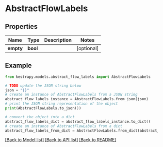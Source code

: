 # AbstractFlowLabels


## Properties

Name | Type | Description | Notes
------------ | ------------- | ------------- | -------------
**empty** | **bool** |  | [optional] 

## Example

```python
from kestrapy.models.abstract_flow_labels import AbstractFlowLabels

# TODO update the JSON string below
json = "{}"
# create an instance of AbstractFlowLabels from a JSON string
abstract_flow_labels_instance = AbstractFlowLabels.from_json(json)
# print the JSON string representation of the object
print(AbstractFlowLabels.to_json())

# convert the object into a dict
abstract_flow_labels_dict = abstract_flow_labels_instance.to_dict()
# create an instance of AbstractFlowLabels from a dict
abstract_flow_labels_from_dict = AbstractFlowLabels.from_dict(abstract_flow_labels_dict)
```
[[Back to Model list]](../README.md#documentation-for-models) [[Back to API list]](../README.md#documentation-for-api-endpoints) [[Back to README]](../README.md)


